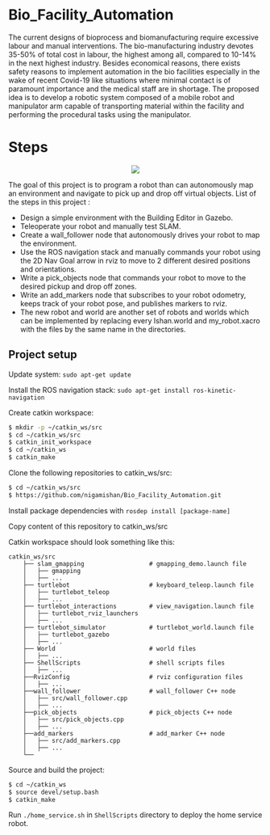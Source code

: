 # Bio_Facility_Automation
The current designs of bioprocess and biomanufacturing require excessive labour and manual interventions. The bio-manufacturing industry devotes 35-50% of total cost in labour, the highest among all, compared to 10-14% in the next highest industry. Besides economical reasons, there exists safety reasons to implement automation in the bio facilities especially in the wake of recent Covid-19 like situations where minimal contact is of paramount importance and the medical staff are in shortage. The proposed idea is to develop a robotic system composed of a mobile robot and manipulator arm capable of transporting material within the facility and performing the procedural tasks using the manipulator.

# Steps

<p align="center">
  <img src="./misc/home.gif"/>
</p> 

The goal of this project is to program a robot than can autonomously map an environment and navigate to pick up and drop off virtual objects. List of the steps in this project :

* Design a simple environment with the Building Editor in Gazebo.
* Teleoperate your robot and manually test SLAM.
* Create a wall_follower node that autonomously drives your robot to map the environment.
* Use the ROS navigation stack and manually commands your robot using the 2D Nav Goal arrow in rviz to move to 2 different desired positions and orientations.
* Write a pick_objects node that commands your robot to move to the desired pickup and drop off zones.
* Write an add_markers node that subscribes to your robot odometry, keeps track of your robot pose, and publishes markers to rviz.
* The new robot and world are another set of robots and worlds which can be implemented by replacing every Ishan.world and my_robot.xacro with the files by the same name in the directories.

## Project setup 

Update system:
`sudo apt-get update`

Install the ROS navigation stack:
`sudo apt-get install ros-kinetic-navigation`

Create catkin workspace:
```sh
$ mkdir -p ~/catkin_ws/src
$ cd ~/catkin_ws/src
$ catkin_init_workspace
$ cd ~/catkin_ws
$ catkin_make
```
Clone the following repositories to catkin_ws/src:
```sh
$ cd ~/catkin_ws/src
$ https://github.com/nigamishan/Bio_Facility_Automation.git
```
Install package dependencies with `rosdep install [package-name]`

Copy content of this repository to catkin_ws/src

Catkin workspace should look something like this:
```
catkin_ws/src
    ├── slam_gmapping                  # gmapping_demo.launch file                   
    │   ├── gmapping
    │   ├── ...
    ├── turtlebot                      # keyboard_teleop.launch file
    │   ├── turtlebot_teleop
    │   ├── ...
    ├── turtlebot_interactions         # view_navigation.launch file      
    │   ├── turtlebot_rviz_launchers
    │   ├── ...
    ├── turtlebot_simulator            # turtlebot_world.launch file 
    │   ├── turtlebot_gazebo
    │   ├── ...
    ├── World                          # world files
    │   ├── ...
    ├── ShellScripts                   # shell scripts files
    │   ├── ...
    ├──RvizConfig                      # rviz configuration files
    │   ├── ...
    ├──wall_follower                   # wall_follower C++ node
    │   ├── src/wall_follower.cpp
    │   ├── ...
    ├──pick_objects                    # pick_objects C++ node
    │   ├── src/pick_objects.cpp
    │   ├── ...
    ├──add_markers                     # add_marker C++ node
    │   ├── src/add_markers.cpp
    │   ├── ...
    └──
```


Source and build the project:
```sh
$ cd ~/catkin_ws
$ source devel/setup.bash
$ catkin_make
```
Run `./home_service.sh` in `ShellScripts` directory to deploy the home service robot.
